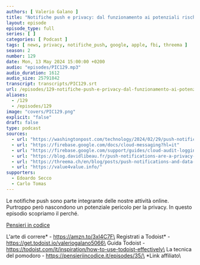 ```yaml
---
authors: [ Valerio Galano ]
title: "Notifiche push e privacy: dal funzionamento ai potenziali rischi"
layout: episode
episode_type: full
series: [ ]
categories: [ Podcast ]
tags: [ news, privacy, notifiche_push, google, apple, fbi, threema ]
season: 2
number: 129
date: Mon, 13 May 2024 15:00:00 +0200
audio: "episodes/PIC129.mp3"
audio_duration: 1612
audio_size: 25791842
transcript: transcripts/PIC129.srt
url: /episodes/129-notifiche-push-e-privacy-dal-funzionamento-ai-potenziali-rischi
aliases:
  - /129
  - /episodes/129
image: "covers/PIC129.png"
explicit: "false"
draft: false
type: podcast
sources:
  - url: "https://washingtonpost.com/technology/2024/02/29/push-notification-surveillance-fbi/?utm_source=digitaliafm&utm_medium=podcast"
  - url: "https://firebase.google.com/docs/cloud-messaging?hl=it"
  - url: "https://firebase.google.com/support/guides/cloud-audit-logging/firebase-cloud-messaging?hl=it"
  - url: "https://blog.davidlibeau.fr/push-notifications-are-a-privacy-nightmare/"
  - url: "https://threema.ch/en/blog/posts/push-notifications-and-data-privacy"
  - url: "https://value4value.info/"
supporters:
  - Edoardo Secco
  - Carlo Tomas
---
```


Le notifiche push sono parte integrante delle nostre attività online. Purtroppo però nascondono un potenziale pericolo per la privacy. In questo episodio scopriamo il perché.

[Pensieri in codice](https://pensieriincodice.it/129)

L'arte di correre* - https://amzn.to/3xI4C7F\
Registrati a Todoist* - https://get.todoist.io/valeriogalano5066\
Guida Todoist - https://todoist.com/it/inspiration/how-to-use-todoist-effectively\
La tecnica del pomodoro - https://pensieriincodice.it/episodes/35/\
*Link affiliato\